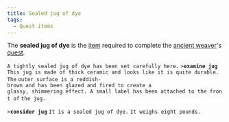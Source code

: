```yaml
---
title: Sealed jug of dye
tags:
  - Quest items
---
```

The **sealed jug of dye** is the [item](item "wikilink") required to
complete the [ancient weaver](ancient_weaver "wikilink")'s
[quest](Quest#The_Elven_Weaver "wikilink").

`A tightly sealed jug of dye has been set carefully here.`
`>`**`examine jug`**
`This jug is made of thick ceramic and looks like it is quite durable. The`
`outer surface is a reddish-brown and has been glazed and fired to create a`
`glassy, shimmering effect. A small label has been attached to the front of`
`the jug.`

`>`**`consider jug`**
`It is a sealed jug of dye.`
`It weighs eight pounds.`
